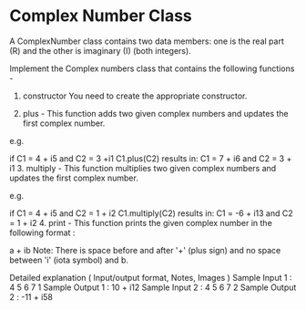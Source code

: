 # Complex Number Class

A ComplexNumber class contains two data members: one is the real part (R) and the other is imaginary (I) (both integers).

Implement the Complex numbers class that contains the following functions -

1. constructor
You need to create the appropriate constructor.

2. plus -
This function adds two given complex numbers and updates the first complex number.

e.g.

if C1 = 4 + i5 and C2 = 3 +i1
C1.plus(C2) results in: 
C1 = 7 + i6 and C2 = 3 + i1
3. multiply -
This function multiplies two given complex numbers and updates the first complex number.

e.g.

if C1 = 4 + i5 and C2 = 1 + i2
C1.multiply(C2) results in: 
C1 = -6 + i13 and C2 = 1 + i2
4. print -
This function prints the given complex number in the following format :

a + ib
Note: There is space before and after '+' (plus sign) and no space between 'i' (iota symbol) and b.

Detailed explanation ( Input/output format, Notes, Images )
Sample Input 1 :
4 5
6 7
1
Sample Output 1 :
10 + i12
Sample Input 2 :
4 5
6 7
2
Sample Output 2 :
-11 + i58